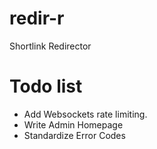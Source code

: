 # redir-r
Shortlink Redirector

# Todo list
* Add Websockets rate limiting.
* Write Admin Homepage
* Standardize Error Codes
